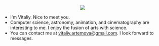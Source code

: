 <p align="center">
  <img src="https://capsule-render.vercel.app/api?text=Hey there, I'm Vitaliy 👋&animation=fadeIn&type=waving&color=gradient&height=100"/>
</p>


- I'm Vitaliy. Nice to meet you.
- Computer science, astronomy, animation, and cinematography are interesting to me. I enjoy the fusion of arts with science.
- You can contact me at <vitaliy.artemova@gmail.com>. I look forward to messages.

<!---
VitaliyRuzha/VitaliyRuzha is a ✨ special ✨ repository because its `README.md` (this file) appears on your GitHub profile.
You can click the Preview link to take a look at your changes.
--->
